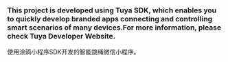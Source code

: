 ### This project is developed using Tuya SDK, which enables you to quickly develop branded apps connecting and controlling smart scenarios of many devices.For more information, please check Tuya Developer Website.

使用涂鸦小程序SDK开发的智能跳绳微信小程序。
